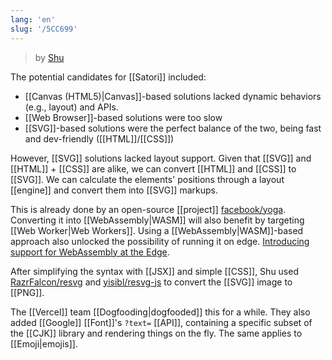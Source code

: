 ```yaml
---
lang: 'en'
slug: '/5CC699'
---
```


> by [Shu](https://twitter.com/shuding_/status/1579607964549513217)

The potential candidates for [[Satori]] included:

- [[Canvas (HTML5)|Canvas]]-based solutions lacked dynamic behaviors (e.g., layout) and APIs.
- [[Web Browser]]-based solutions were too slow
- [[SVG]]-based solutions were the perfect balance of the two, being fast and dev-friendly ([[HTML]]/[[CSS]])

However, [[SVG]] solutions lacked layout support.
Given that [[SVG]] and [[HTML]] + [[CSS]] are alike, we can convert [[HTML]] and [[CSS]] to [[SVG]].
We can calculate the elements' positions through a layout [[engine]] and convert them into [[SVG]] markups.

This is already done by an open-source [[project]] [facebook/yoga](https://github.com/facebook/yoga).
Converting it into [[WebAssembly|WASM]] will also benefit by targeting [[Web Worker|Web Workers]].
Using a [[WebAssembly|WASM]]-based approach also unlocked the possibility of running it on edge. [Introducing support for WebAssembly at the Edge](https://vercel.com/blog/introducing-support-for-webassembly-at-the-edge).

After simplifying the syntax with [[JSX]] and simple [[CSS]], Shu used [RazrFalcon/resvg](https://github.com/RazrFalcon/resvg) and [yisibl/resvg-js](https://github.com/yisibl/resvg-js) to convert the [[SVG]] image to [[PNG]].

The [[Vercel]] team [[Dogfooding|dogfooded]] this for a while.
They also added [[Google]] [[Font]]'s `?text=` [[API]], containing a specific subset of the [[CJK]] library and rendering things on the fly.
The same applies to [[Emoji|emojis]].
